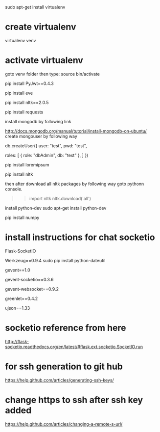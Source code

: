 sudo apt-get install virtualenv
 
create virtualenv
==================
virtualenv venv

activate virtualenv
==================
goto venv folder then type: source bin/activate

pip install PyJwt==0.4.3

pip install eve

pip install nltk==2.0.5

pip install requests

install mongodb by following link

http://docs.mongodb.org/manual/tutorial/install-mongodb-on-ubuntu/
create mongouser by following way

db.createUser({
 user: "test",
  pwd: "test",

  roles: [
    { role: "dbAdmin", db: "test" },
  ]
})

pip install loremipsum

pip install nltk

then after download all nltk  packages by following way
goto pythonn console.

>> import nltk
>> nltk.download('all')

install python-dev
sudo apt-get install python-dev

pip install numpy

install instructions for chat socketio
=======================================
Flask-SocketIO

Werkzeug==0.9.4
sudo pip install python-dateutil

gevent==1.0

gevent-socketio==0.3.6

gevent-websocket==0.9.2

greenlet==0.4.2

ujson==1.33


socketio reference from here
============================
http://flask-socketio.readthedocs.org/en/latest/#flask.ext.socketio.SocketIO.run

for ssh generation to git hub
=============================
https://help.github.com/articles/generating-ssh-keys/

change https to ssh after ssh key added
=========================================
https://help.github.com/articles/changing-a-remote-s-url/